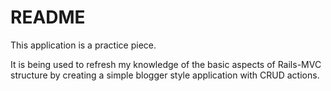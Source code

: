 # README

This application is a practice piece.

It is being used to refresh my knowledge of the basic aspects of Rails-MVC structure by creating a simple blogger style application with CRUD actions.
